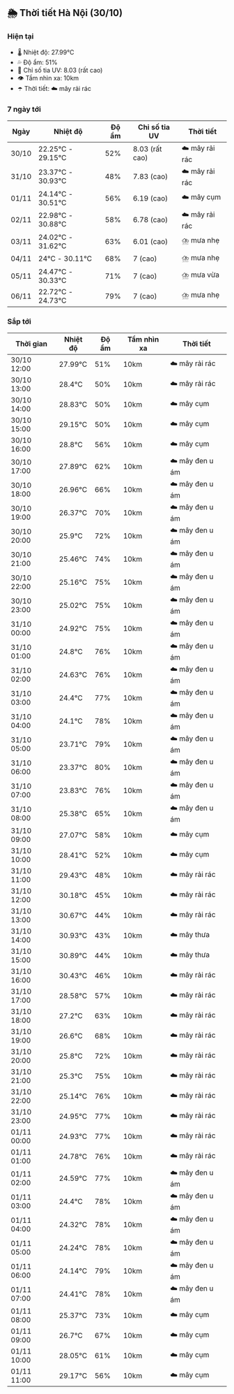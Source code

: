 ## 🌦️ Thời tiết Hà Nội (30/10)

### Hiện tại

- 🌡️ Nhiệt độ: 27.99℃
- 💦 Độ ẩm: 51%
- 🌟 Chỉ số tia UV: 8.03 (rất cao)
- 👁️ Tầm nhìn xa: 10km
- ☂️ Thời tiết: ☁️ mây rải rác

### 7 ngày tới

| Ngày | Nhiệt độ | Độ ẩm | Chỉ số tia UV | Thời tiết |
| --- | --- | --- | --- | --- |
| 30/10 | 22.25℃ - 29.15℃ | 52% | 8.03 (rất cao) | ☁️ mây rải rác |
| 31/10 | 23.37℃ - 30.93℃ | 48% | 7.83 (cao) | ☁️ mây rải rác |
| 01/11 | 24.14℃ - 30.51℃ | 56% | 6.19 (cao) | ☁️ mây cụm |
| 02/11 | 22.98℃ - 30.88℃ | 58% | 6.78 (cao) | ☁️ mây rải rác |
| 03/11 | 24.02℃ - 31.62℃ | 63% | 6.01 (cao) | ⛈️ mưa nhẹ |
| 04/11 | 24℃ - 30.11℃ | 68% | 7 (cao) | ⛈️ mưa nhẹ |
| 05/11 | 24.47℃ - 30.33℃ | 71% | 7 (cao) | ⛈️ mưa vừa |
| 06/11 | 22.72℃ - 24.73℃ | 79% | 7 (cao) | ⛈️ mưa nhẹ |

### Sắp tới

| Thời gian | Nhiệt độ | Độ ẩm | Tầm nhìn xa | Thời tiết |
| --- | --- | --- | --- | --- |
| 30/10 12:00 | 27.99℃ | 51% | 10km | ☁️ mây rải rác |
| 30/10 13:00 | 28.4℃ | 50% | 10km | ☁️ mây rải rác |
| 30/10 14:00 | 28.83℃ | 50% | 10km | ☁️ mây cụm |
| 30/10 15:00 | 29.15℃ | 50% | 10km | ☁️ mây cụm |
| 30/10 16:00 | 28.8℃ | 56% | 10km | ☁️ mây cụm |
| 30/10 17:00 | 27.89℃ | 62% | 10km | ☁️ mây đen u ám |
| 30/10 18:00 | 26.96℃ | 66% | 10km | ☁️ mây đen u ám |
| 30/10 19:00 | 26.37℃ | 70% | 10km | ☁️ mây đen u ám |
| 30/10 20:00 | 25.9℃ | 72% | 10km | ☁️ mây đen u ám |
| 30/10 21:00 | 25.46℃ | 74% | 10km | ☁️ mây đen u ám |
| 30/10 22:00 | 25.16℃ | 75% | 10km | ☁️ mây đen u ám |
| 30/10 23:00 | 25.02℃ | 75% | 10km | ☁️ mây đen u ám |
| 31/10 00:00 | 24.92℃ | 75% | 10km | ☁️ mây đen u ám |
| 31/10 01:00 | 24.8℃ | 76% | 10km | ☁️ mây đen u ám |
| 31/10 02:00 | 24.63℃ | 76% | 10km | ☁️ mây đen u ám |
| 31/10 03:00 | 24.4℃ | 77% | 10km | ☁️ mây đen u ám |
| 31/10 04:00 | 24.1℃ | 78% | 10km | ☁️ mây đen u ám |
| 31/10 05:00 | 23.71℃ | 79% | 10km | ☁️ mây đen u ám |
| 31/10 06:00 | 23.37℃ | 80% | 10km | ☁️ mây đen u ám |
| 31/10 07:00 | 23.83℃ | 76% | 10km | ☁️ mây đen u ám |
| 31/10 08:00 | 25.38℃ | 65% | 10km | ☁️ mây đen u ám |
| 31/10 09:00 | 27.07℃ | 58% | 10km | ☁️ mây cụm |
| 31/10 10:00 | 28.41℃ | 52% | 10km | ☁️ mây cụm |
| 31/10 11:00 | 29.43℃ | 48% | 10km | ☁️ mây rải rác |
| 31/10 12:00 | 30.18℃ | 45% | 10km | ☁️ mây rải rác |
| 31/10 13:00 | 30.67℃ | 44% | 10km | ☁️ mây rải rác |
| 31/10 14:00 | 30.93℃ | 43% | 10km | ☁️ mây thưa |
| 31/10 15:00 | 30.89℃ | 44% | 10km | ☁️ mây thưa |
| 31/10 16:00 | 30.43℃ | 46% | 10km | ☁️ mây rải rác |
| 31/10 17:00 | 28.58℃ | 57% | 10km | ☁️ mây rải rác |
| 31/10 18:00 | 27.2℃ | 63% | 10km | ☁️ mây rải rác |
| 31/10 19:00 | 26.6℃ | 68% | 10km | ☁️ mây rải rác |
| 31/10 20:00 | 25.8℃ | 72% | 10km | ☁️ mây rải rác |
| 31/10 21:00 | 25.3℃ | 75% | 10km | ☁️ mây rải rác |
| 31/10 22:00 | 25.14℃ | 76% | 10km | ☁️ mây rải rác |
| 31/10 23:00 | 24.95℃ | 77% | 10km | ☁️ mây rải rác |
| 01/11 00:00 | 24.93℃ | 77% | 10km | ☁️ mây rải rác |
| 01/11 01:00 | 24.78℃ | 76% | 10km | ☁️ mây rải rác |
| 01/11 02:00 | 24.59℃ | 77% | 10km | ☁️ mây đen u ám |
| 01/11 03:00 | 24.4℃ | 78% | 10km | ☁️ mây đen u ám |
| 01/11 04:00 | 24.32℃ | 78% | 10km | ☁️ mây đen u ám |
| 01/11 05:00 | 24.24℃ | 78% | 10km | ☁️ mây đen u ám |
| 01/11 06:00 | 24.14℃ | 79% | 10km | ☁️ mây đen u ám |
| 01/11 07:00 | 24.41℃ | 78% | 10km | ☁️ mây đen u ám |
| 01/11 08:00 | 25.37℃ | 73% | 10km | ☁️ mây cụm |
| 01/11 09:00 | 26.7℃ | 67% | 10km | ☁️ mây cụm |
| 01/11 10:00 | 28.05℃ | 61% | 10km | ☁️ mây cụm |
| 01/11 11:00 | 29.17℃ | 56% | 10km | ☁️ mây cụm |
